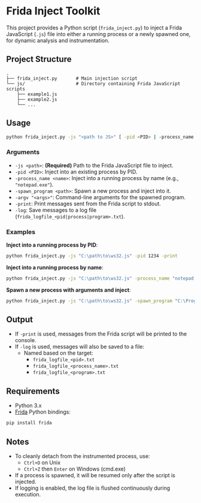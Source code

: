 # Frida Inject Toolkit

This project provides a Python script (`frida_inject.py`) to inject a Frida JavaScript (`.js`) file into either a running process or a newly spawned one, for dynamic analysis and instrumentation.

## Project Structure

```
.
├── frida_inject.py       # Main injection script
└── js/                   # Directory containing Frida JavaScript scripts
    ├── example1.js
    ├── example2.js
    └── ...
```

## Usage

```bash
python frida_inject.py -js "<path to JS>" [ -pid <PID> | -process_name <name> | -spwan_program <exe> [-argv "<args>"] ] [-print] [-log]
```

### Arguments

- `-js <path>`: **(Required)** Path to the Frida JavaScript file to inject.
- `-pid <PID>`: Inject into an existing process by PID.
- `-process_name <name>`: Inject into a running process by name (e.g., `"notepad.exe"`).
- `-spawn_program <path>`: Spawn a new process and inject into it.
- `-argv "<args>"`: Command-line arguments for the spawned program.
- `-print`: Print messages sent from the Frida script to stdout.
- `-log`: Save messages to a log file (`frida_logfile_<pid|process|program>.txt`).

### Examples

**Inject into a running process by PID**:

```bash
python frida_inject.py -js "C:\path\to\ws32.js" -pid 1234 -print
```

**Inject into a running process by name**:

```bash
python frida_inject.py -js "C:\path\to\ws32.js" -process_name "notepad.exe" -log
```

**Spawn a new process with arguments and inject**:

```bash
python frida_inject.py -js "C:\path\to\ws32.js" -spawn_program "C:\Program Files\Nmap\ncat.exe" -argv "-l 8080" -print -log
```

## Output

- If `-print` is used, messages from the Frida script will be printed to the console.
- If `-log` is used, messages will also be saved to a file:
  - Named based on the target:
    - `frida_logfile_<pid>.txt`
    - `frida_logfile_<process_name>.txt`
    - `frida_logfile_<program>.txt`

## Requirements

- Python 3.x
- [Frida](https://frida.re) Python bindings:

```bash
pip install frida
```

## Notes

- To cleanly detach from the instrumented process, use:
  - `Ctrl+D` on Unix
  - `Ctrl+Z` then `Enter` on Windows (cmd.exe)
- If a process is spawned, it will be resumed only after the script is injected.
- If logging is enabled, the log file is flushed continuously during execution.